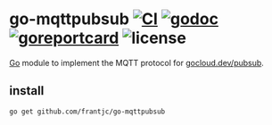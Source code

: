 # go-mqttpubsub [![CI](https://github.com/frantjc/go-mqttpubsub/actions/workflows/ci.yml/badge.svg?branch=main&event=push)](https://github.com/frantjc/go-mqttpubsub/actions) [![godoc](https://pkg.go.dev/badge/github.com/frantjc/go-mqttpubsub.svg)](https://pkg.go.dev/github.com/frantjc/go-mqttpubsub) [![goreportcard](https://goreportcard.com/badge/github.com/frantjc/go-mqttpubsub)](https://goreportcard.com/report/github.com/frantjc/go-mqttpubsub) ![license](https://shields.io/github/license/frantjc/go-mqttpubsub)

[Go](https://go.dev) module to implement the MQTT protocol for [gocloud.dev/pubsub](https://pkg.go.dev/gocloud.dev/pubsub?utm_source=godoc).

## install

```sh
go get github.com/frantjc/go-mqttpubsub
```
